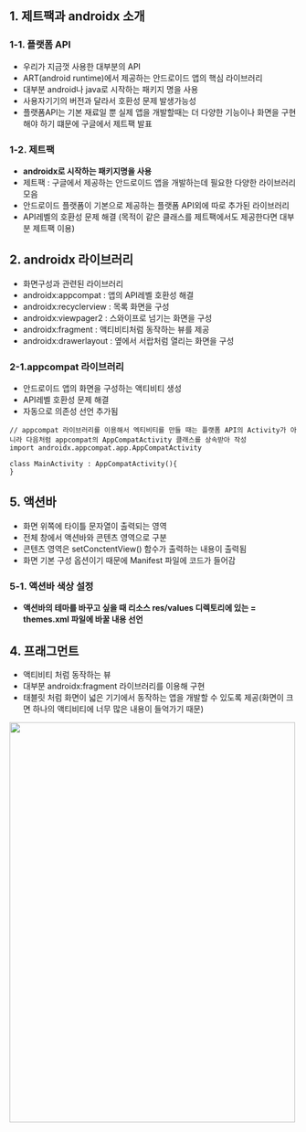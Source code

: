 ## 1. 제트팩과 androidx 소개

### 1-1. 플랫폼 API
+ 우리가 지금껏 사용한 대부분의 API
+ ART(android runtime)에서 제공하는 안드로이드 앱의 핵심 라이브러리
+ 대부분 android나 java로 시작하는 패키지 명을 사용 
+ 사용자기기의 버전과 달라서 호환성 문제 발생가능성
+ 플랫폼API는 기본 재료일 뿐 실제 앱을 개발할때는 더 다양한 기능이나 화면을 구현해야 하기 떄문에 구글에서 제트팩 발표

### 1-2. 제트팩
+ **androidx로 시작하는 패키지명을 사용**
+ 제트팩 : 구글에서 제공하는 안드로이드 앱을 개발하는데 필요한 다양한 라이브러리 모음
+ 안드로이드 플랫폼이 기본으로 제공하는 플랫폼 API외에 따로 추가된 라이브러리
+ API레벨의 호환성 문제 해결 (목적이 같은 클래스를 제트팩에서도 제공한다면 대부분 제트팩 이용)

## 2. androidx 라이브러리
+ 화면구성과 관련된 라이브러리
+ androidx:appcompat : 앱의 API레벨 호환성 해결
+ androidx:recyclerview : 목록 화면을 구성
+ androidx:viewpager2 : 스와이프로 넘기는 화면을 구성
+ androidx:fragment : 액티비티처럼 동작하는 뷰를 제공
+ androidx:drawerlayout : 옆에서 서랍처럼 열리는 화면을 구성

### 2-1.appcompat 라이브러리
+ 안드로이드 앱의 화면을 구성하는 액티비티 생성
+ API레벨 호환성 문제 해결
+ 자동으로 의존성 선언 추가됨

```
// appcompat 라이브러리를 이용해서 엑티비티를 만들 때는 플랫폼 API의 Activity가 아니라 다음처럼 appcompat의 AppCompatActivity 클래스를 상속받아 작성
import androidx.appcompat.app.AppCompatActivity

class MainActivity : AppCompatActivity(){
}
```

## 5. 액션바 
+ 화면 위쪽에 타이틀 문자열이 출력되는 영역
+ 전체 창에서 액션바와 콘텐츠 영역으로 구분
+ 콘텐츠 영역은 setConctentView() 함수가 출력하는 내용이 출력됨
+ 화면 기본 구성 옵션이기 때문에 Manifest 파일에 코드가 들어감

### 5-1. 액션바 색상 설정
+ **액션바의 테마를 바꾸고 싶을 때 리소스 res/values 디렉토리에 있는 = themes.xml 파일에 바꿀 내용 선언**


## 4. 프래그먼트
+ 액티비티 처럼 동작하는 뷰
+ 대부분 androidx:fragment 라이브러리를 이용해 구현
+ 태블릿 처럼 화면이 넓은 기기에서 동작하는 앱을 개발할 수 있도록 제공(화면이 크면 하나의 액티비티에 너무 많은 내용이 들억가기 때문)
<img src="https://github.com/jjhh1234/Buil_Study/assets/105401500/4d84ed0b-e439-4657-b993-b9071bd59e47" width="500" height="700">

